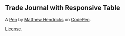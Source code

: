Trade Journal with Responsive Table
-----------------------------------


A [Pen](http://codepen.io/watthem/pen/mABqpR) by [Matthew Hendricks](http://codepen.io/watthem) on [CodePen](http://codepen.io/).

[License](http://codepen.io/watthem/pen/mABqpR/license).